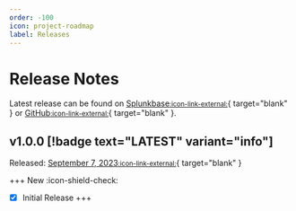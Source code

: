 ```yaml
---
order: -100
icon: project-roadmap
label: Releases
---
```


# Release Notes

Latest release can be found on [Splunkbase<small>:icon-link-external:</small>](https://splunkbase.splunk.com/app/7025){ target="blank" } or [GitHub<small>:icon-link-external:</small>](https://github.com/ZachChristensen28/SA-Rapid7Assets/releases){ target="blank" }.

## v1.0.0 [!badge text="LATEST" variant="info"]

Released: [September 7, 2023<small>:icon-link-external:</small>](https://github.com/ZachChristensen28/SA-Rapid7Assets/releases/tag/v1.0.0){ target="blank" }

+++ New :icon-shield-check:
- [x] Initial Release
+++
